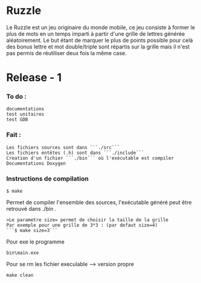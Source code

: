 Ruzzle
==
Le Ruzzle est un jeu originaire du monde mobile, ce jeu consiste à former le plus de mots en un temps imparti à partir
d'une grille de lettres générée aléatoirement.
Le but étant de marquer le plus de points possible pour celà des bonus lettre et mot double/triple sont répartis sur la grille
mais il n'est pas permis de réutiliser deux fois la même case.

# Release - 1
### To do :
	documentations
	test unitaires
	test GDB

### Fait :
	Les fichiers sources sont dans ```./src```
	Les fichiers entêtes (.h) sont dans ```./include```
	Creation d'un fichier ```./bin``` où l'exécutable est compiler
	Documentations Doxygen

### Instructions de compilation

```
$ make
```

Permet de compiler l'ensemble des sources, l'exécutable généré peut être retrouvé dans ./bin .

	>Le parametre size= permet de choisir la taille de la grille
	Par exemple pour une grille de 3*3 : (par defaut size=4)
	```$ make size=3```


Pour exe le programme

```
bin\main.exe
```

Pour se rm les fichier execulable --> version propre


```
make clean
```
